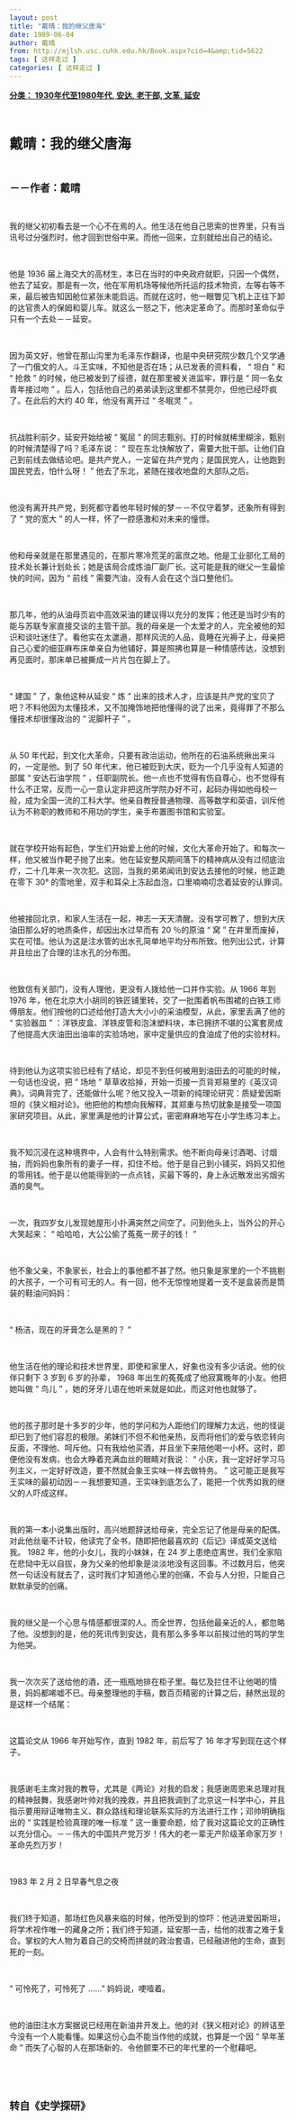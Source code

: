 ```yaml
---
layout: post
title: "戴晴：我的继父唐海"
date: 1989-06-04
author: 戴晴
from: http://mjlsh.usc.cuhk.edu.hk/Book.aspx?cid=4&amp;tid=5622
tags: [ 这样走过 ]
categories: [ 这样走过 ]
---
```


<div style="margin: 15px 10px 10px 0px;">
<div>
<span id="ctl00_ContentPlaceHolder1_chapter1_SubjectLabel" style="font-weight:bold;text-decoration:underline;">
   分类： 1930年代至1980年代, 安达, 老干部, 文革, 延安
  </span>
</div>
<p class="p1">
<b>
<font size="5">
<span class="s1">
</span>
<br/>
</font>
</b>
</p>
<p class="p2">
<span class="s1">
<b>
<font size="5">
     戴晴：我的继父唐海
    </font>
</b>
</span>
</p>
<p class="p1">
<b>
<font size="4">
<span class="s1">
</span>
<br/>
</font>
</b>
</p>
<p class="p2">
<span class="s1">
<b>
<font size="4">
     －－作者：戴晴
    </font>
</b>
</span>
</p>
<p class="p1">
<span class="s1">
</span>
<br/>
</p>
<p class="p2">
<span class="s1">
   我的继父初初看去是一个心不在焉的人。他生活在他自己思索的世界里，只有当讯号过分强烈时，他才回到世俗中来。而他一回来，立刻就给出自己的结论。
  </span>
</p>
<p class="p1">
<span class="s1">
</span>
<br/>
</p>
<p class="p2">
<span class="s1">
   他是
  </span>
<span class="s2">
   1936
  </span>
<span class="s1">
   届上海交大的高材生，本已在当时的中央政府就职，只因一个偶然，他去了延安。那是有一次，他在军用机场等候他所托运的技术物资，左等右等不来，最后被告知因舱位紧张未能启运。而就在这时，他一眼瞥见飞机上正往下卸的达官贵人的保姆和婴儿车。就这么一怒之下，他决定革命了。而那时革命似乎只有一个去处－－延安。
  </span>
</p>
<p class="p1">
<span class="s1">
</span>
<br/>
</p>
<p class="p2">
<span class="s1">
   因为英文好，他曾在那山沟里为毛泽东作翻译，也是中央研究院少数几个又学通了一门俄文的人。斗王实味，不知他是否在场；从已发表的资料看，
  </span>
<span class="s2">
   “
  </span>
<span class="s1">
   坦白
  </span>
<span class="s2">
   ”
  </span>
<span class="s1">
   和
  </span>
<span class="s2">
   “
  </span>
<span class="s1">
   抢救
  </span>
<span class="s2">
   ”
  </span>
<span class="s1">
   的时候，他已被发到了绥德，就在那里被关进监牢，罪行是
  </span>
<span class="s2">
   “
  </span>
<span class="s1">
   同一名女青年接过吻
  </span>
<span class="s2">
   ”
  </span>
<span class="s1">
   。后人，包括他自己的弟弟读到这里都不禁莞尔，但他已经吓疯了。在此后的大约
  </span>
<span class="s2">
   40
  </span>
<span class="s1">
   年，他没有离开过
  </span>
<span class="s2">
   “
  </span>
<span class="s1">
   冬眠灵
  </span>
<span class="s2">
   ”
  </span>
<span class="s1">
   。
  </span>
</p>
<p class="p1">
<span class="s1">
</span>
<br/>
</p>
<p class="p2">
<span class="s1">
   抗战胜利前夕，延安开始给被
  </span>
<span class="s2">
   “
  </span>
<span class="s1">
   冤屈
  </span>
<span class="s2">
   ”
  </span>
<span class="s1">
   的同志甄别。打的时候就稀里糊涂，甄别的时候清楚得了吗？毛泽东说：
  </span>
<span class="s2">
   “
  </span>
<span class="s1">
   现在东北快解放了，需要大批干部。让他们自己到前线去做结论吧。是共产党人，一定留在共产党内；是国民党人，让他跑到国民党去，怕什么呀！
  </span>
<span class="s2">
   ”
  </span>
<span class="s1">
   他去了东北，紧随在接收地盘的大部队之后。
  </span>
</p>
<p class="p1">
<span class="s1">
</span>
<br/>
</p>
<p class="p2">
<span class="s1">
   他没有离开共产党，到死都守着他年轻时候的梦－－不仅守着梦，还象所有得到了
  </span>
<span class="s2">
   “
  </span>
<span class="s1">
   党的宽大
  </span>
<span class="s2">
   ”
  </span>
<span class="s1">
   的人一样，怀了一腔感激和对未来的憧憬。
  </span>
</p>
<p class="p1">
<span class="s1">
</span>
<br/>
</p>
<p class="p2">
<span class="s1">
   他和母亲就是在那里遇见的，在那片寒冷荒芜的富庶之地。他是工业部化工局的技术处长兼计划处长；她是该局合成炼油厂副厂长。这可能是我的继父一生最愉快的时间，因为
  </span>
<span class="s2">
   “
  </span>
<span class="s1">
   前线
  </span>
<span class="s2">
   ”
  </span>
<span class="s1">
   需要汽油，没有人会在这个当口整他们。
  </span>
</p>
<p class="p1">
<span class="s1">
</span>
<br/>
</p>
<p class="p2">
<span class="s1">
   那几年，他的从油母页岩中高效采油的建议得以充分的发挥；他还是当时少有的能与苏联专家直接交谈的主管干部。我的母亲是一个太爱才的人，完全被他的知识和谈吐迷住了。看他实在太邋遢，那样风流的人品，竟睡在光褥子上，母亲把自己心爱的细亚麻布床单亲自为他铺好，算是照拂也算是一种情感传达，没想到再见面时，那床单已被撕成一片片包在脚上了。
  </span>
</p>
<p class="p1">
<span class="s1">
</span>
<br/>
</p>
<p class="p2">
<span class="s2">
   “
  </span>
<span class="s1">
   建国
  </span>
<span class="s2">
   ”
  </span>
<span class="s1">
   了，象他这种从延安
  </span>
<span class="s2">
   “
  </span>
<span class="s1">
   炼
  </span>
<span class="s2">
   ”
  </span>
<span class="s1">
   出来的技术人才，应该是共产党的宝贝了吧？不料他因为太懂技术，又不加掩饰地把他懂得的说了出来，竟得罪了不那么懂技术却很懂政治的
  </span>
<span class="s2">
   “
  </span>
<span class="s1">
   泥脚杆子
  </span>
<span class="s2">
   ”
  </span>
<span class="s1">
   。
  </span>
</p>
<p class="p1">
<span class="s1">
</span>
<br/>
</p>
<p class="p2">
<span class="s1">
   从
  </span>
<span class="s2">
   50
  </span>
<span class="s1">
   年代起，到文化大革命，只要有政治运动，他所在的石油系统揪出来斗的，一定是他。到了
  </span>
<span class="s2">
   50
  </span>
<span class="s1">
   年代末，他已被贬到大庆，贬为一个几乎没有人知道的部属
  </span>
<span class="s2">
   “
  </span>
<span class="s1">
   安达石油学院
  </span>
<span class="s2">
   ”
  </span>
<span class="s1">
   ，任职副院长。他一点也不觉得有伤自尊心，也不觉得有什么不正常，反而一心一意认定非把这所学院办好不可，起码办得如他母校一般，成为全国一流的工科大学。他亲自教授普通物理、高等数学和英语，训斥他认为不称职的教师和不用功的学生，亲手布置图书馆和实验室。
  </span>
</p>
<p class="p1">
<span class="s1">
</span>
<br/>
</p>
<p class="p2">
<span class="s1">
   就在学校开始有起色，学生们开始爱上他的时候，文化大革命开始了。和每次一样，他又被当作靶子抛了出来。他在延安整风期间落下的精神病从没有过彻底治疗，二十几年来一次次犯。这回，当我的弟弟闻讯到安达去接他的时候，他正跪在零下
  </span>
<span class="s2">
   30°
  </span>
<span class="s1">
   的雪地里，双手和耳朵上冻起血泡，口里喃喃叨念着延安的认罪词。
  </span>
</p>
<p class="p1">
<span class="s1">
</span>
<br/>
</p>
<p class="p2">
<span class="s1">
   他被接回北京，和家人生活在一起，神志一天天清醒。没有学可教了，想到大庆油田那么好的地质条件，却因出水过早而有
  </span>
<span class="s2">
   20
  </span>
<span class="s1">
   ％的原油
  </span>
<span class="s2">
   “
  </span>
<span class="s1">
   窝
  </span>
<span class="s2">
   ”
  </span>
<span class="s1">
   在井里而废掉，实在可惜。他认为这是注水管的出水孔简单地平均分布所致。他列出公式，计算并且绘出了合理的注水孔的分布图。
  </span>
</p>
<p class="p1">
<span class="s1">
</span>
<br/>
</p>
<p class="p2">
<span class="s1">
   他致信有关部门，没有人理他，更没有人拨给他一口井作实验。从
  </span>
<span class="s2">
   1966
  </span>
<span class="s1">
   年到
  </span>
<span class="s2">
   1976
  </span>
<span class="s1">
   年，他在北京大小胡同的铁匠铺里转，交了一批围着帆布围裙的白铁工师傅朋友。他们按他的口述给他打造大大小小的采油模型，从此，家里丢满了他的
  </span>
<span class="s2">
   “
  </span>
<span class="s1">
   实验器皿
  </span>
<span class="s2">
   ”
  </span>
<span class="s1">
   ：洋铁皮盒、洋铁皮管和泡沫塑料块，本已拥挤不堪的公寓套房成了他提高大庆油田出油率的实验场地，家中定量供应的食油成了他的实验材料。
  </span>
</p>
<p class="p1">
<span class="s1">
</span>
<br/>
</p>
<p class="p2">
<span class="s1">
   待到他认为这项实验已经有了结论，却见不到任何被用到油田去的可能的时候，一句话也没说，把
  </span>
<span class="s2">
   “
  </span>
<span class="s1">
   场地
  </span>
<span class="s2">
   ”
  </span>
<span class="s1">
   草草收拾掉，开始一页接一页背郑易里的《英汉词典》。词典背完了，还能做什么呢？他又投入一项新的纯理论研究：质疑爱因斯坦的《狭义相对论》。他把他的构想向我解释，其郑重与热切就象是接受一项国家研究项目。从此，家里满是他的计算公式，密密麻麻地写在小学生练习本上。
  </span>
</p>
<p class="p1">
<span class="s1">
</span>
<br/>
</p>
<p class="p2">
<span class="s1">
   我不知沉浸在这种境界中，人会有什么特别需求。他不断向母亲讨酒喝、讨烟抽，而妈妈也象所有的妻子一样，扣住不给。他于是自己到小铺买，妈妈又扣他的零用钱。他于是以他能得到的一点点钱，买最下等的，身上永远散发出劣烟劣酒的臭气。
  </span>
</p>
<p class="p1">
<span class="s1">
</span>
<br/>
</p>
<p class="p2">
<span class="s1">
   一次，我四岁女儿发现她屋形小扑满突然之间空了。问到他头上，当外公的开心大笑起来：
  </span>
<span class="s2">
   “
  </span>
<span class="s1">
   哈哈哈，大公公偷了菟菟一房子的钱！
  </span>
<span class="s2">
   ”
  </span>
</p>
<p class="p1">
<span class="s1">
</span>
<br/>
</p>
<p class="p2">
<span class="s1">
   他不象父亲，不象家长，社会上的事他都不甚了然。他只象是家里的一个不挑剔的大孩子，一个可有可无的人。有一回，他不无惊惶地提着一支不是盒装而是筒装的鞋油问妈妈：
  </span>
</p>
<p class="p1">
<span class="s1">
</span>
<br/>
</p>
<p class="p2">
<span class="s2">
   “
  </span>
<span class="s1">
   杨洁，现在的牙膏怎么是黑的？
  </span>
<span class="s2">
   ”
  </span>
</p>
<p class="p1">
<span class="s1">
</span>
<br/>
</p>
<p class="p2">
<span class="s1">
   他生活在他的理论和技术世界里，即使和家里人，好象也没有多少话说。他的伙伴只剩下
  </span>
<span class="s2">
   3
  </span>
<span class="s1">
   岁到
  </span>
<span class="s2">
   6
  </span>
<span class="s1">
   岁的孙辈，
  </span>
<span class="s2">
   1968
  </span>
<span class="s1">
   年出生的菟菟成了他寂寞晚年的小友。他把她叫做
  </span>
<span class="s2">
   “
  </span>
<span class="s1">
   鸟儿
  </span>
<span class="s2">
   ”
  </span>
<span class="s1">
   ，她的牙牙儿语在他听来就是如此，而这对他也就够了。
  </span>
</p>
<p class="p1">
<span class="s1">
</span>
<br/>
</p>
<p class="p2">
<span class="s1">
   他的孩子那时是十多岁的少年，他的学问和为人距他们的理解力太远，他的怪诞却已到了他们容忍的极限。弟妹们不但不和他亲热，反而将他们的爱与依恋转向反面，不理他、呵斥他。只有我给他买酒，并且坐下来陪他喝一小杯。这时，即便他没有发病，也会大睁着充满血丝的眼睛对我说：
  </span>
<span class="s2">
   “
  </span>
<span class="s1">
   小庆，我一定好好学习马列主义，一定好好改造，要不然就会象王实味一样去做特务。
  </span>
<span class="s2">
   ”
  </span>
<span class="s1">
   这可能正是我写王实味的最初动因－－我想要知道，王实味到底怎么了，能把一个优秀如我的继父的人吓成这样。
  </span>
</p>
<p class="p1">
<span class="s1">
</span>
<br/>
</p>
<p class="p2">
<span class="s1">
   我的第一本小说集出版时，高兴地题辞送给母亲，完全忘记了他是母亲的配偶。对此他丝毫不计较，他读完了全书，随即把他最喜欢的《后记》译成英文送给我。
  </span>
<span class="s2">
   1982
  </span>
<span class="s1">
   年，他的小女儿，我的小妹妹，在
  </span>
<span class="s2">
   24
  </span>
<span class="s1">
   岁上患绝症离世，我们全家陷在悲恸中无以自拔，身为父亲的他却象是淡淡地没有这回事。不过数月后，他突然一句话没有就去了，这时我们才知道他心里的创痛，不会与人分担，只能自己默默承受的创痛。
  </span>
</p>
<p class="p1">
<span class="s1">
</span>
<br/>
</p>
<p class="p2">
<span class="s1">
   我的继父是一个心思与情感都很深的人。而全世界，包括他最亲近的人，都忽略了他。没想到的是，他的死讯传到安达，竟有那么多多年以前挨过他的骂的学生为他哭。
  </span>
</p>
<p class="p1">
<span class="s1">
</span>
<br/>
</p>
<p class="p2">
<span class="s1">
   我一次次买了送给他的酒，还一瓶瓶地排在柜子里。每忆及拦住不让他喝的情景，妈妈都唏嘘不已。母亲整理他的手稿，数百页精密的计算之后，赫然出现的是这样一个结尾：
  </span>
</p>
<p class="p1">
<span class="s1">
</span>
<br/>
</p>
<p class="p2">
<span class="s1">
   这篇论文从
  </span>
<span class="s2">
   1966
  </span>
<span class="s1">
   年开始写作，直到
  </span>
<span class="s2">
   1982
  </span>
<span class="s1">
   年，前后写了
  </span>
<span class="s2">
   16
  </span>
<span class="s1">
   年才写到现在这个样子。
  </span>
</p>
<p class="p1">
<span class="s1">
</span>
<br/>
</p>
<p class="p2">
<span class="s1">
   我感谢毛主席对我的教导，尤其是《两论》对我的启发；我感谢周恩来总理对我的精神鼓舞，我感谢叶帅对我的挽救，并且把我调到了北京这一科学中心，并且指示要用辩证唯物主义、群众路线和理论联系实际的方法进行工作；邓帅明确指出的
  </span>
<span class="s2">
   “
  </span>
<span class="s1">
   实践是检验真理的唯一标准
  </span>
<span class="s2">
   ”
  </span>
<span class="s1">
   这一重要命题，给了我对这篇论文的正确性以充分信心。－－伟大的中国共产党万岁！伟大的老一辈无产阶级革命家万岁！革命先烈万岁！
  </span>
</p>
<p class="p1">
<span class="s1">
</span>
<br/>
</p>
<p class="p2">
<span class="s2">
   1983
  </span>
<span class="s1">
   年
  </span>
<span class="s2">
   2
  </span>
<span class="s1">
   月
  </span>
<span class="s2">
   2
  </span>
<span class="s1">
   日早春气息之夜
  </span>
</p>
<p class="p1">
<span class="s1">
</span>
<br/>
</p>
<p class="p2">
<span class="s1">
   我们终于知道，那场红色风暴来临的时候，他所受到的惊吓：他逃进爱因斯坦，将学术视作唯一的藏身之所；我们终于知道，延安那一击，给他的戕害之难于复合。掌权的大人物为着自己的交椅而拼就的政治套语，已经融进他的生命，直到死的一刻。
  </span>
</p>
<p class="p1">
<span class="s1">
</span>
<br/>
</p>
<p class="p2">
<span class="s2">
   “
  </span>
<span class="s1">
   可怜死了，可怜死了
  </span>
<span class="s2">
   ……”
  </span>
<span class="s1">
   妈妈说，哽噎着。
  </span>
</p>
<p class="p1">
<span class="s1">
</span>
<br/>
</p>
<p class="p2">
<span class="s1">
   他的油田注水方案据说已经用在新油井开发上。他的对《狭义相对论》的辨诘至今没有一个人能看懂。如果这份心血不能当作他的成就，也算是一个因
  </span>
<span class="s2">
   “
  </span>
<span class="s1">
   早年革命
  </span>
<span class="s2">
   ”
  </span>
<span class="s1">
   而失了心智的人在那场新的、令他颤栗不已的年代里的一个慰藉吧。
  </span>
</p>
<p class="p1">
<span class="s1">
</span>
<br/>
</p>
<p class="p1">
<b>
<font size="4">
<span class="s1">
</span>
<br/>
</font>
</b>
</p>
<p class="p2">
<span class="s1">
<b>
<font size="4">
     转自《史学探研》
    </font>
</b>
</span>
</p>
</div>
